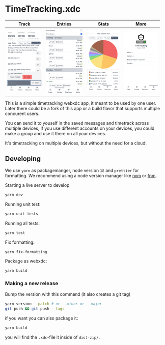 # TimeTracking.xdc

| Track                                                            | Entries                                                              | Stats                                                                 | More                                                           |
| ---------------------------------------------------------------- | -------------------------------------------------------------------- | --------------------------------------------------------------------- | -------------------------------------------------------------- |
| ![screenshot of the track screen](./README-ASSETS/TrackPage.png) | ![screenshot of the entries screen](./README-ASSETS/EntriesPage.png) | ![screenshot of the statistics screen](./README-ASSETS/StatsPage.png) | ![screenshot of the more screen](./README-ASSETS/MorePage.png) |

This is a simple timetracking webxdc app, it meant to be used by one user. Later there could be a fork of this app or a build flavor that supports multiple concurent users.

You can send it to youself in the saved messages and timetrack across multiple devices, if you use different accounts on your devices, you could make a group and use it there on all your devices.

It's timetracking on multiple devices, but without the need for a cloud.

## Developing

We use `yarn` as packagemanger, node version `18` and `prettier` for formatting. We recommend using a node version manager like [nvm](https://github.com/nvm-sh/nvm) or [fnm](https://github.com/Schniz/fnm).

Starting a live server to develop

```sh
yarn dev
```

Running unit test:

```sh
yarn unit-tests
```

Running all tests:

```sh
yarn test
```

Fix formatting:

```sh
yarn fix-formatting
```

Package as webxdc:

```sh
yarn build
```

### Making a new release

Bump the version with this command (it also creates a git tag)

```sh
yarn version --patch # or --minor or --major
git push && git push --tags
```

if you want you can also package it:

```sh
yarn build
```

you will find the `.xdc`-file it inside of `dist-zip/`.
